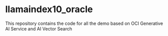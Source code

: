 # llamaindex10_oracle
This repository contains the code for all the demo based on OCI Generative AI Service and AI Vector Search
